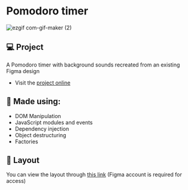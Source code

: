 # Pomodoro timer
![ezgif com-gif-maker (2)](https://github.com/rodirog/pomodoro-timer/assets/101756238/ca3c5a32-9892-4fc4-9494-fd9c1e831a6b)


## 💻 Project
A Pomodoro timer with background sounds recreated from an existing Figma design

- Visit the [project online](https://rodirog.github.io/pomodoro-timer/)

## 🧪 Made using:

- DOM Manipulation
- JavaScript modules and events
- Dependency injection
- Object destructuring
- Factories

  
## 🔖 Layout
You can view the layout through [this link](https://www.figma.com/file/Pw8yMsK7HFkD6aISZt6gPA/Stage-05---Focus-Timer-2.0/duplicate) (Figma account is required for access)
